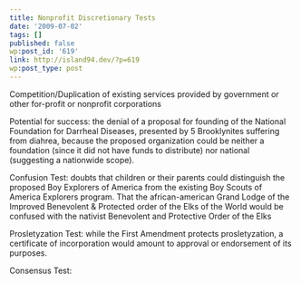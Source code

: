 ```yaml
---
title: Nonprofit Discretionary Tests
date: '2009-07-02'
tags: []
published: false
wp:post_id: '619'
link: http://island94.dev/?p=619
wp:post_type: post
---
```


Competition/Duplication of existing services provided by government or other  for-profit or nonprofit corporations

Potential for success: the denial of a proposal for founding of the National Foundation for Darrheal Diseases, presented by 5 Brooklynites suffering from diahrea, because the proposed organization could be neither a foundation (since it did not have funds to distribute) nor national (suggesting a nationwide scope).

Confusion Test: doubts that children or their parents could distinguish the proposed Boy Explorers of America from the existing Boy Scouts of America Explorers program. That the african-american Grand Lodge of the Improved Benevolent & Protected order of the Elks of the World would be confused with the nativist Benevolent and Protective Order of the Elks

Prosletyzation Test: while the First Amendment protects prosletyzation, a certificate of incorporation would amount to approval or endorsement of its purposes.

Consensus Test: 
